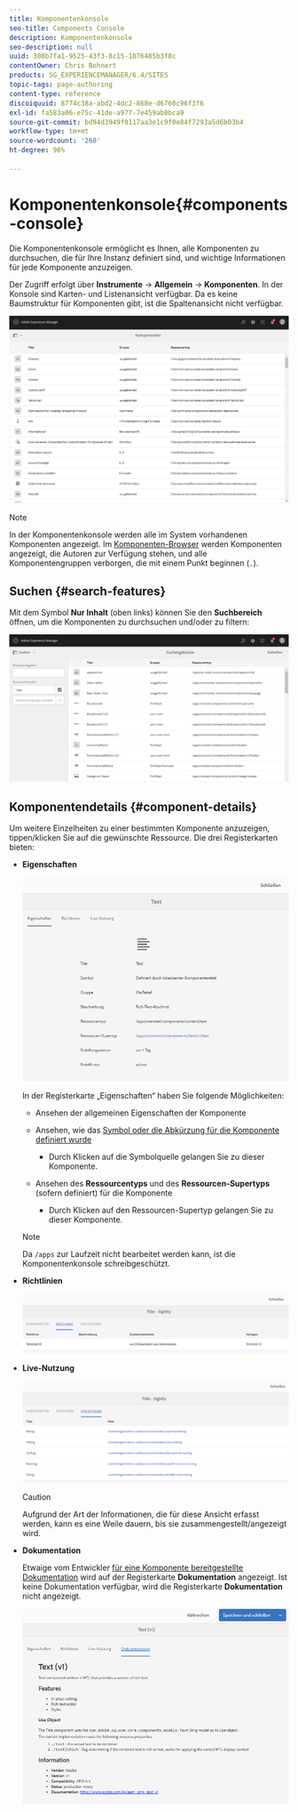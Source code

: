 ```yaml
---
title: Komponentenkonsole
seo-title: Components Console
description: Komponentenkonsole
seo-description: null
uuid: 308b7fa1-9525-43f3-8c15-1076485b3f8c
contentOwner: Chris Bohnert
products: SG_EXPERIENCEMANAGER/6.4/SITES
topic-tags: page-authoring
content-type: reference
discoiquuid: 8774c38a-abd2-4dc2-868e-d6760c96f3f6
exl-id: fa583a06-e75c-41de-a977-7e459ab8bca9
source-git-commit: bd94d3949f0117aa3e1c9f0e84f7293a5d6b03b4
workflow-type: tm+mt
source-wordcount: '260'
ht-degree: 96%

---
```


# Komponentenkonsole{#components-console}

Die Komponentenkonsole ermöglicht es Ihnen, alle Komponenten zu durchsuchen, die für Ihre Instanz definiert sind, und wichtige Informationen für jede Komponente anzuzeigen. 

Der Zugriff erfolgt über **Instrumente** -> **Allgemein** -> **Komponenten**. In der Konsole sind Karten- und Listenansicht verfügbar. Da es keine Baumstruktur für Komponenten gibt, ist die Spaltenansicht nicht verfügbar.

![chlimage_1-301](assets/chlimage_1-301.png)

>[!NOTE]
>
>In der Komponentenkonsole werden alle im System vorhandenen Komponenten angezeigt. Im [Komponenten-Browser](/help/sites-authoring/author-environment-tools.md#components-browser) werden Komponenten angezeigt, die Autoren zur Verfügung stehen, und alle Komponentengruppen verborgen, die mit einem Punkt beginnen (`.`).

## Suchen {#search-features}

Mit dem Symbol **Nur Inhalt** (oben links) können Sie den **Suchbereich** öffnen, um die Komponenten zu durchsuchen und/oder zu filtern:

![chlimage_1-302](assets/chlimage_1-302.png)

## Komponentendetails {#component-details}

Um weitere Einzelheiten zu einer bestimmten Komponente anzuzeigen, tippen/klicken Sie auf die gewünschte Ressource. Die drei Registerkarten bieten:

* **Eigenschaften**

   ![screen_shot_2018-03-27at165847](assets/screen_shot_2018-03-27at165847.png)

   In der Registerkarte „Eigenschaften“ haben Sie folgende Möglichkeiten:

   * Ansehen der allgemeinen Eigenschaften der Komponente
   * Ansehen, wie das [Symbol oder die Abkürzung für die Komponente definiert wurde](/help/sites-developing/components-basics.md#component-icon-in-touch-ui)

      * Durch Klicken auf die Symbolquelle gelangen Sie zu dieser Komponente.
   * Ansehen des **Ressourcentyps** und des **Ressourcen-Supertyps** (sofern definiert) für die Komponente

      * Durch Klicken auf den Ressourcen-Supertyp gelangen Sie zu dieser Komponente.
   >[!NOTE]
   >
   >Da `/apps` zur Laufzeit nicht bearbeitet werden kann, ist die Komponentenkonsole schreibgeschützt.

* **Richtlinien**

   ![chlimage_1-303](assets/chlimage_1-303.png)

* **Live-Nutzung**

   ![chlimage_1-304](assets/chlimage_1-304.png)

   >[!CAUTION]
   >
   >Aufgrund der Art der Informationen, die für diese Ansicht erfasst werden, kann es eine Weile dauern, bis sie zusammengestellt/angezeigt wird.

* **Dokumentation**

   Etwaige vom Entwickler [für eine Komponente bereitgestellte Dokumentation](/help/sites-developing/developing-components.md#documenting-your-component) wird auf der Registerkarte **Dokumentation** angezeigt. Ist keine Dokumentation verfügbar, wird die Registerkarte **Dokumentation** nicht angezeigt.

   ![chlimage_1-305](assets/chlimage_1-305.png)
